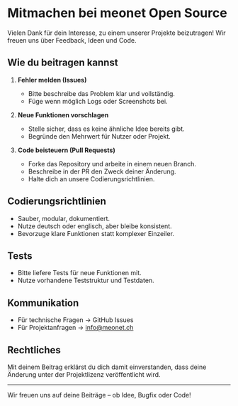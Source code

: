 # Mitmachen bei meonet Open Source

Vielen Dank für dein Interesse, zu einem unserer Projekte beizutragen! Wir freuen uns über Feedback, Ideen und Code.

## Wie du beitragen kannst

1. **Fehler melden (Issues)**
   - Bitte beschreibe das Problem klar und vollständig.
   - Füge wenn möglich Logs oder Screenshots bei.

2. **Neue Funktionen vorschlagen**
   - Stelle sicher, dass es keine ähnliche Idee bereits gibt.
   - Begründe den Mehrwert für Nutzer oder Projekt.

3. **Code beisteuern (Pull Requests)**
   - Forke das Repository und arbeite in einem neuen Branch.
   - Beschreibe in der PR den Zweck deiner Änderung.
   - Halte dich an unsere Codierungsrichtlinien.

## Codierungsrichtlinien

- Sauber, modular, dokumentiert.
- Nutze deutsch oder englisch, aber bleibe konsistent.
- Bevorzuge klare Funktionen statt komplexer Einzeiler.

## Tests

- Bitte liefere Tests für neue Funktionen mit.
- Nutze vorhandene Teststruktur und Testdaten.

## Kommunikation

- Für technische Fragen → GitHub Issues
- Für Projektanfragen → info@meonet.ch

## Rechtliches

Mit deinem Beitrag erklärst du dich damit einverstanden, dass deine Änderung unter der Projektlizenz veröffentlicht wird.

---

Wir freuen uns auf deine Beiträge – ob Idee, Bugfix oder Code!
